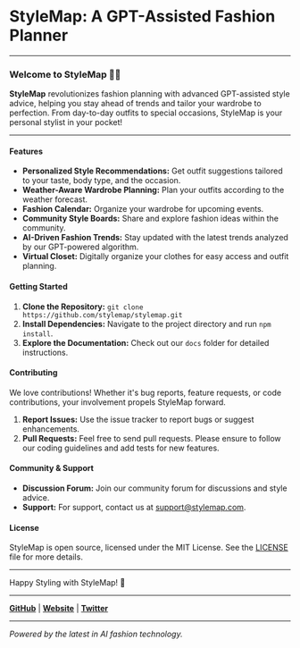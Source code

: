 # StyleMap: A GPT-Assisted Fashion Planner

---

### Welcome to StyleMap 👗👔

**StyleMap** revolutionizes fashion planning with advanced GPT-assisted style advice, helping you stay ahead of trends and tailor your wardrobe to perfection. From day-to-day outfits to special occasions, StyleMap is your personal stylist in your pocket!

---

#### Features

- **Personalized Style Recommendations:** Get outfit suggestions tailored to your taste, body type, and the occasion.
- **Weather-Aware Wardrobe Planning:** Plan your outfits according to the weather forecast.
- **Fashion Calendar:** Organize your wardrobe for upcoming events.
- **Community Style Boards:** Share and explore fashion ideas within the community.
- **AI-Driven Fashion Trends:** Stay updated with the latest trends analyzed by our GPT-powered algorithm.
- **Virtual Closet:** Digitally organize your clothes for easy access and outfit planning.

#### Getting Started

1. **Clone the Repository:** `git clone https://github.com/stylemap/stylemap.git`
2. **Install Dependencies:** Navigate to the project directory and run `npm install`.
3. **Explore the Documentation:** Check out our `docs` folder for detailed instructions.

#### Contributing

We love contributions! Whether it's bug reports, feature requests, or code contributions, your involvement propels StyleMap forward.

1. **Report Issues:** Use the issue tracker to report bugs or suggest enhancements.
2. **Pull Requests:** Feel free to send pull requests. Please ensure to follow our coding guidelines and add tests for new features.

#### Community & Support

- **Discussion Forum:** Join our community forum for discussions and style advice.
- **Support:** For support, contact us at support@stylemap.com.

#### License

StyleMap is open source, licensed under the MIT License. See the [LICENSE](https://github.com/stylemap/stylemap/blob/main/LICENSE) file for more details.

---

Happy Styling with StyleMap! 🌟

---

**[GitHub](https://github.com/stylemap)** | **[Website](https://stylemap.com)** | **[Twitter](https://twitter.com/stylemap)**

---

*Powered by the latest in AI fashion technology.*
